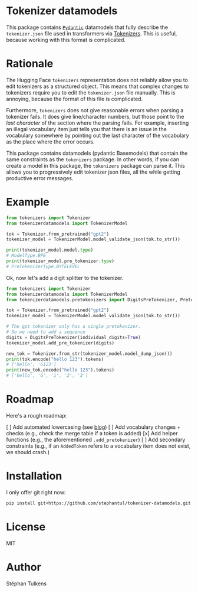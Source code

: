 # Tokenizer datamodels

This package contains [`Pydantic`](https://docs.pydantic.dev/latest/) datamodels that fully describe the `tokenizer.json` file used in transformers via [Tokenizers](https://github.com/huggingface/tokenizers). This is useful, because working with this format is complicated.

# Rationale

The Hugging Face `tokenizers` representation does not reliably allow you to edit tokenizers as a structured object. This means that complex changes to tokenizers require you to edit the `tokenizer.json` file manually. This is annoying, because the format of this file is complicated.

Furthermore, `tokenizers` does not give reasonable errors when parsing a tokenizer fails. It does give line/character numbers, but those point to the _last character_ of the section where the parsing fails. For example, inserting an illegal vocabulary item just tells you that there is an issue in the vocabulary somewhere by pointing out the last character of the vocabulary as the place where the error occurs.

This package contains datamodels (pydantic Basemodels) that contain the same constraints as the `tokenizers` package. In other words, if you can create a model in this package, the `tokenizers` package can parse it. This allows you to progressively edit tokenizer json files, all the while getting productive error messages.

# Example

```python
from tokenizers import Tokenizer
from tokenizerdatamodels import TokenizerModel

tok = Tokenizer.from_pretrained("gpt2")
tokenizer_model = TokenizerModel.model_validate_json(tok.to_str())

print(tokenizer_model.model.type)
# ModelType.BPE
print(tokenizer_model.pre_tokenizer.type)
# PreTokenizerType.BYTELEVEL
```

Ok, now let's add a digit splitter to the tokenizer.

```python
from tokenizers import Tokenizer
from tokenizerdatamodels import TokenizerModel
from tokenizerdatamodels.pretokenizers import DigitsPreTokenizer, PretokenizerSequence

tok = Tokenizer.from_pretrained("gpt2")
tokenizer_model = TokenizerModel.model_validate_json(tok.to_str())

# The gpt tokenizer only has a single pretokenizer.
# So we need to add a sequence
digits = DigitsPreTokenizer(individual_digits=True)
tokenizer_model.add_pre_tokenizer(digits)

new_tok = Tokenizer.from_str(tokenizer_model.model_dump_json())
print(tok.encode("hello 123").tokens)
# ['hello', 'Ġ123']
print(new_tok.encode("hello 123").tokens)
# ['hello', 'Ġ', '1', '2', '3']
```

# Roadmap

Here's a rough roadmap:

[ ] Add automated lowercasing (see [blog](https://stephantul.github.io/tokenization/casing/2025/08/01/uncasing/))
[ ] Add vocabulary changes + checks (e.g., check the merge table if a token is added)
[x] Add helper functions (e.g., the aforementioned `.add_pretokenizer`)
[ ] Add secondary constraints (e.g., if an `AddedToken` refers to a vocabulary item does not exist, we should crash.)

# Installation

I only offer git right now:

```bash
pip install git+https://github.com/stephantul/tokenizer-datamodels.git
```

# License

MIT

# Author

Stéphan Tulkens
